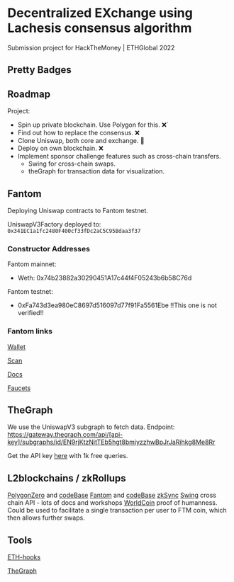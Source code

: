 
# Decentralized EXchange using Lachesis consensus algorithm


Submission project for HackTheMoney | ETHGlobal 2022


## Pretty Badges


## Roadmap

<!-- Link to [Trello](https://trello.com/b/j4Rx38rw/hacqthemoney) -->

Project:
 - Spin up private blockchain. Use Polygon for this. ❌`
 - Find out how to replace the consensus. ❌
 - Clone Uniswap, both core and exchange. 🎯
 - Deploy on own blockchain. ❌
 - Implement sponsor challenge features such as cross-chain transfers.
   - Swing for cross-chain swaps.
   - theGraph for transaction data for visualization.


## Fantom

Deploying Uniswap contracts to Fantom testnet.

UniswapV3Factory deployed to: `0x341EC1a1fc2480F400cf33fDc2aC5C95Bdaa3f37`


### Constructor Addresses

Fantom mainnet:
 - Weth: 0x74b23882a30290451A17c44f4F05243b6b58C76d


Fantom testnet:
 - 0xFa743d3ea980eC8697d516097d77f91Fa5561Ebe !!This one is not verified!!


### Fantom links


[Wallet](https://pwawallet.fantom.network/#/account/0x3ECC53F7Ba45508483379bd76989A3003E6cbf09/)

[Scan](https://ftmscan.com/address/0x660655EB385467fd95E19aE97a05188d9553B3Ea)

[Docs](https://docs.fantom.foundation/api/public-api-endpoints#mainnet)

[Faucets](https://faucet.fantom.network/)



## TheGraph

We use the UniswapV3 subgraph to fetch data.
Endpoint: https://gateway.thegraph.com/api/[api-key]/subgraphs/id/EN9rjKtzNitTEb5hgt8bmiyzzhwBpJrJaRihkg8Me8Rr

Get the API key [here](https://thegraph.com/studio/apikeys/) with 1k free queries.

## L2blockchains / zkRollups

[PolygonZero](https://polygon.technology/solutions/polygon-zero/) and [codeBase](https://github.com/mir-protocol/plonky2)
[Fantom](https://www.fantom.foundation/lachesis-consensus-algorithm/) and [codeBase](https://github.com/Fantom-foundation/go-opera)
[zkSync](https://v2-docs.zksync.io/dev/)
[Swing](https://swing.xyz/developers) cross chain API - lots of docs and workshops
[WorldCoin](https://jumpy-seat-486.notion.site/World-ID-Hack-ideas-14cfabb4c6c849eea3cc2ecb39f4710f) proof of humanness. Could be used to facilitate a single transaction per user to FTM coin, which then allows further swaps.

## Tools

[ETH-hooks](https://scaffold-eth.github.io/eth-hooks/)

[TheGraph](https://thegraph.com/docs/en/developer/quick-start/)
